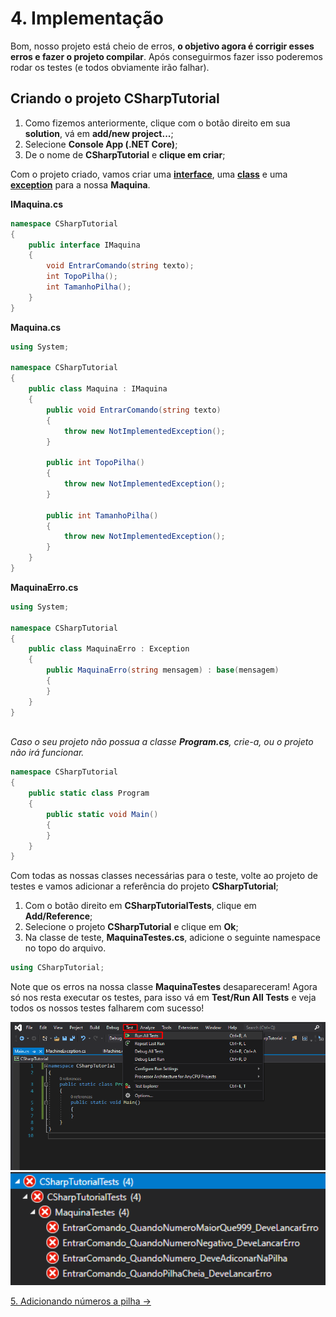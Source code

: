 # 4. Implementação

Bom, nosso projeto está cheio de erros, **o objetivo agora é corrigir esses erros e fazer o projeto compilar**. 
Após conseguirmos fazer isso poderemos rodar os testes (e todos obviamente irão falhar).

## Criando o projeto **CSharpTutorial**

1. Como fizemos anteriormente, clique com o botão direito em sua **solution**, vá em **add/new project...**;
2. Selecione **Console App (.NET Core)**;
3. De o nome de **CSharpTutorial**  e **clique em criar**;

Com o projeto criado, vamos criar uma [**interface**](https://docs.microsoft.com/pt-br/dotnet/csharp/language-reference/keywords/interface), uma [**class**](https://docs.microsoft.com/pt-br/dotnet/csharp/programming-guide/classes-and-structs/classes) e uma [**exception**](https://docs.microsoft.com/pt-br/dotnet/api/system.exception?view=netcore-3.1) para a nossa **Maquina**.

**IMaquina.cs**
```C#
namespace CSharpTutorial
{
    public interface IMaquina
    {
        void EntrarComando(string texto);
        int TopoPilha();
		int TamanhoPilha();
    }
}
```
**Maquina.cs**
```C#
using System;

namespace CSharpTutorial
{
    public class Maquina : IMaquina
    {
        public void EntrarComando(string texto)
        {
            throw new NotImplementedException();
        }

        public int TopoPilha()
        {
            throw new NotImplementedException();
        }
		
		public int TamanhoPilha()
        {
            throw new NotImplementedException();
        }
    }
}
```
**MaquinaErro.cs**
```C#
using System;

namespace CSharpTutorial
{
    public class MaquinaErro : Exception
    {
        public MaquinaErro(string mensagem) : base(mensagem) 
        {
        }
    }
}
	
```
*Caso o seu projeto não possua a classe **Program.cs**, crie-a, ou o projeto não irá funcionar.*
```C#
namespace CSharpTutorial
{
    public static class Program
    {
        public static void Main()
        {
        }
    }
}

```

Com todas as nossas classes necessárias para o teste, volte ao projeto de testes e vamos adicionar a referência do projeto **CSharpTutorial**;

1. Com o botão direito em **CSharpTutorialTests**, clique em **Add/Reference**;
2. Selecione o projeto **CSharpTutorial** e clique em **Ok**;
3. Na classe de teste, **MaquinaTestes.cs**, adicione o seguinte namespace no topo do arquivo.

```C#
using CSharpTutorial;
```

Note que os erros na nossa classe **MaquinaTestes** desapareceram! Agora só nos resta executar os testes, para isso vá em **Test/Run All Tests** e veja todos os nossos testes falharem com sucesso!

<div align="center">
	<img src="/imagens/tutorial/4.step-1.png" alt="Run All Tests" width="650" /> 
</div>
<div align="center">
	<img src="/imagens/tutorial/4.step-2.png" alt="Run All Tests" width="650" />
</div>

[5. Adicionando números a pilha &rarr;](https://github.com/Pampa-Devs/csharp-tutorial/blob/master/modulos/tutorial/5.adicionando-numeros-na-pilha.md)